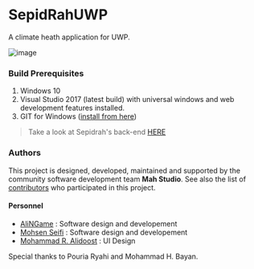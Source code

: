 # SepidRahUWP

A climate heath application for UWP.

![image](https://user-images.githubusercontent.com/22152065/38911819-fd9278fc-42e6-11e8-9f39-22bfaa23c616.png)

### Build Prerequisites

1. Windows 10
2. Visual Studio 2017 (latest build) with universal windows and web development features installed.
3. GIT for Windows ([install from here](http://gitforwindows.org/))

>Take a look at Sepidrah's back-end [HERE](https://github.com/MahStudio/SepidrahWeb)

### Authors

This project is designed, developed, maintained and supported by the community software development team **Mah Studio**.
See also the list of [contributors](https://github.com/MahStudio/SepidRahUWP/contributors) who participated in this project.

#### Personnel

- [AliNGame](https://github.com/NGame1) : Software design and developement
- [Mohsen Seifi](https://github.com/mohsens22) : Software design and developement
- [Mohammad R. Alidoost](https://www.instagram.com/mr.alidoost/) : UI Design
 
Special thanks to Pouria Ryahi and Mohammad H. Bayan.
